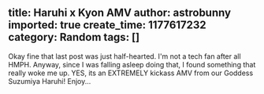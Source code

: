 title: Haruhi x Kyon AMV
author: astrobunny
imported: true
create_time: 1177617232
category: Random
tags: []
---
Okay fine that last post was just half-hearted. I'm not a tech fan after all HMPH. Anyway, since I was falling asleep doing that, I found something that really woke me up. YES, its an EXTREMELY kickass AMV from our Goddess Suzumiya Haruhi! Enjoy...  
  
<object width="425" height="350"><param name="movie" value="http://www.youtube.com/v/uL0jw5sr79o">
<param name="wmode" value="transparent">
<embed src="http://www.youtube.com/v/uL0jw5sr79o" type="application/x-shockwave-flash" wmode="transparent" width="425" height="350"></embed></object>

